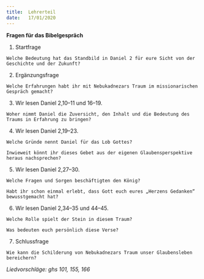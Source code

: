 ```yaml
---
title:  Lehrerteil
date:   17/01/2020
---
```


**Fragen für das Bibelgespräch**

1.	Startfrage	

`Welche Bedeutung hat das Standbild in Daniel 2 für eure Sicht von der Geschichte und der Zukunft?`

2.	Ergänzungsfrage 

`Welche Erfahrungen habt ihr mit Nebukadnezars Traum im missionarischen Gespräch gemacht?`

3.	Wir lesen Daniel 2,10–11 und 16–19.

`Woher nimmt Daniel die Zuversicht, den Inhalt und die Bedeutung des Traums in Erfahrung zu bringen?`

4.	Wir lesen Daniel 2,19–23.

`Welche Gründe nennt Daniel für das Lob Gottes?`

`Inwieweit könnt ihr dieses Gebet aus der eigenen Glaubensperspektive heraus nachsprechen?`

5.	Wir lesen Daniel 2,27–30.

`Welche Fragen und Sorgen beschäftigten den König?`

`Habt ihr schon einmal erlebt, dass Gott euch eures „Herzens Gedanken“ bewusstgemacht hat?`

6.	Wir lesen Daniel 2,34–35 und 44–45.

`Welche Rolle spielt der Stein in diesem Traum?`

`Was bedeuten euch persönlich diese Verse?`

7.	Schlussfrage

`Wie kann die Schilderung von Nebukadnezars Traum unser Glaubensleben bereichern?`

_Liedvorschläge: ghs 101, 155, 166_